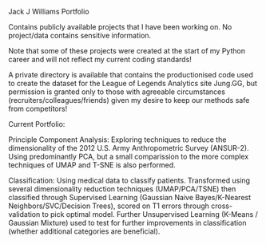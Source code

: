 Jack J Williams Portfolio

Contains publicly available projects that I have been working on. No project/data contains sensitive information.

Note that some of these projects were created at the start of my Python career and will not reflect my current coding standards!

A private directory is available that contains the productionised code used to create the dataset for the League of Legends Analytics site Jung.GG, but permission is granted only to those with agreeable circumstances (recruiters/colleagues/friends) given my desire to keep our methods safe from competitors!

Current Portfolio:

Principle Component Analysis: Exploring techniques to reduce the dimensionality of the 2012 U.S. Army Anthropometric Survey (ANSUR-2). Using predominantly PCA, but a small comparission to the more complex techniques of UMAP and T-SNE is also performed. 

Classification: Using medical data to classify patients. Transformed using several dimensionality reduction techniques (UMAP/PCA/TSNE) then classified through Supervised Learning (Gaussian Naive Bayes/K-Nearest Neighbors/SVC/Decision Trees), scored on T1 errors through cross-validation to pick optimal model. Further Unsupervised Learning (K-Means / Gaussian Mixture) used to test for further improvements in classification (whether additional categories are beneficial). 